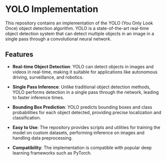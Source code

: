 # YOLO Implementation

This repository contains an implementation of the YOLO (You Only Look Once) object detection algorithm. YOLO is a state-of-the-art real-time object detection system that can detect multiple objects in an image in a single pass through a convolutional neural network.

## Features

- **Real-time Object Detection**: YOLO can detect objects in images and videos in real-time, making it suitable for applications like autonomous driving, surveillance, and robotics.
- **Single Pass Inference**: Unlike traditional object detection methods, YOLO performs detection in a single pass through the network, leading to faster inference times.
- **Bounding Box Prediction**: YOLO predicts bounding boxes and class probabilities for each object detected, providing precise localization and classification.

- **Easy to Use**: The repository provides scripts and utilities for training the model on custom datasets, performing inference on images  and handling data preprocessing.
- **Compatibility**: The implementation is compatible with popular deep learning frameworks such as PyTorch.


